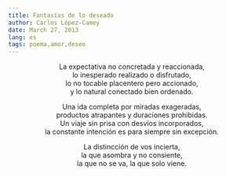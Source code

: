 ```yaml
---
title: Fantasías de lo deseado
author: Carlos López-Camey
date: March 27, 2013
lang: es
tags: poema,amor,deseo
---
```


<center>
La expectativa no concretada y reaccionada,  <br />
lo inesperado realizado o disfrutado, <br />
lo no tocable placentero pero accionado, <br />
y lo natural conectado bien ordenado. <br />

Una ida completa por miradas exageradas, <br />
productos atrapantes y duraciones prohibidas. <br />
Un viaje sin prisa con desvíos incorporados, <br />
la constante intención es para siempre sin excepción. <br />

La distincción de vos incierta, <br />
la que asombra y no consiente, <br />
la que no se va, la que solo viene.
</center>